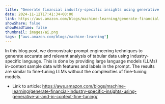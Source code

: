 ```yaml
---
title: "Generate financial industry-specific insights using generative AI and in-context fine-tuning"
date: 2024-11-12T17:41:34+00:00
link: https://aws.amazon.com/blogs/machine-learning/generate-financial-industry-specific-insights-using-generative-ai-and-in-context-fine-tuning/
showShare: false
showReadTime: false
thumbnail: images/ai.png
tags: ["aws.amazon.com/blogs/machine-learning"]
---
```

In this blog post, we demonstrate prompt engineering techniques to generate accurate and relevant analysis of tabular data using industry-specific language. This is done by providing large language models (LLMs) in-context sample data with features and labels in the prompt. The results are similar to fine-tuning LLMs without the complexities of fine-tuning models.

- Link to article: https://aws.amazon.com/blogs/machine-learning/generate-financial-industry-specific-insights-using-generative-ai-and-in-context-fine-tuning/